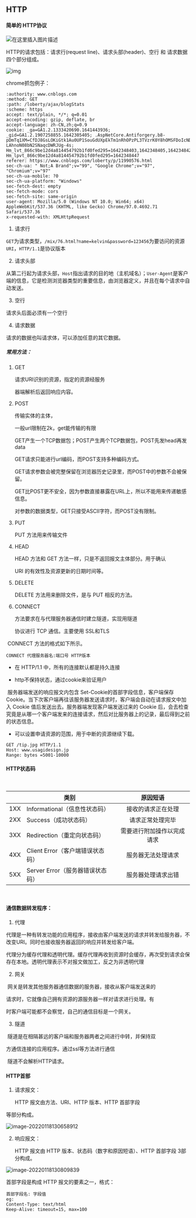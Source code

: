 ## 	HTTP

#### 简单的 HTTP协议

![在这里插入图片描述](http.assets/watermark,type_ZmFuZ3poZW5naGVpdGk,shadow_10,text_aHR0cHM6Ly9ibG9nLmNzZG4ubmV0L3FxXzQwOTMzNjYz,size_16,color_FFFFFF,t_70.png)



HTTP的请求包括：请求行(request line)、请求头部(header)、空行 和 请求数据 四个部分组成。

![img](http.assets/1843940-d3214aa6ebf47292.png)

chrome抓包例子：

```http
:authority: www.cnblogs.com
:method: GET
:path: /loberty/ajax/blogStats
:scheme: https
accept: text/plain, */*; q=0.01
accept-encoding: gzip, deflate, br
accept-language: zh-CN,zh;q=0.9
cookie: _ga=GA1.2.1333420690.1641443936; _gid=GA1.2.1907258855.1642305405; .AspNetCore.Antiforgery.b8-pDmTq1XM=CfDJ8GsLOKiGtk1Au0UP1SouGdUXpEkTm1nRhOPzPL3TVzrK0Y8hOMSFDoIcNDjtvf7JkP6wXDJog0ohJbj6fRzqsiiqFHkNqWRLIjpmQ2hWQ01PJO7P4CrnIygKgr6Yc-LAhnoN08bN2SNaqcDWRJUg-4s; Hm_lvt_866c9be12d4a814454792b1fd0fed295=1642348403,1642348405,1642348425,1642348447; Hm_lpvt_866c9be12d4a814454792b1fd0fed295=1642348447
referer: https://www.cnblogs.com/loberty/p/11990576.html
sec-ch-ua: " Not;A Brand";v="99", "Google Chrome";v="97", "Chromium";v="97"
sec-ch-ua-mobile: ?0
sec-ch-ua-platform: "Windows"
sec-fetch-dest: empty
sec-fetch-mode: cors
sec-fetch-site: same-origin
user-agent: Mozilla/5.0 (Windows NT 10.0; Win64; x64) AppleWebKit/537.36 (KHTML, like Gecko) Chrome/97.0.4692.71 Safari/537.36
x-requested-with: XMLHttpRequest
```

1. 请求行

`GET`为请求类型，`/mix/76.html?name=kelvin&password=123456`为要访问的资源`URI`，`HTTP/1.1`是协议版本

2. 请求头部

从第二行起为请求头部，`Host`指出请求的目的地（主机域名）；`User-Agent`是客户端的信息，它是检测浏览器类型的重要信息，由浏览器定义，并且在每个请求中自动发送。

3. 空行

请求头后面必须有一个空行

4. 请求数据

请求的数据也叫请求体，可以添加任意的其它数据。

##### 常用方法：

1. GET

    请求URI识别的资源，指定的资源经服务

    器端解析后返回响应内容。

2. POST

    传输实体的主体，

    一般url限制在2k，get能传输的有限

    GET产生一个TCP数据包；POST产生两个TCP数据包，POST先发head再发data

    GET请求只能进行url编码，而POST支持多种编码方式。

    GET请求参数会被完整保留在浏览器历史记录里，而POST中的参数不会被保留。

    GET比POST更不安全，因为参数直接暴露在URL上，所以不能用来传递敏感信息。

    对参数的数据类型，GET只接受ASCII字符，而POST没有限制。

3. PUT

    PUT 方法用来传输文件

4. HEAD

    HEAD 方法和 GET 方法一样，只是不返回报文主体部分。用于确认

    URI 的有效性及资源更新的日期时间等。

5. DELETE

    DELETE 方法用来删除文件，是与 PUT 相反的方法。

6. CONNECT

    方法要求在与代理服务器通信时建立隧道，实现用隧道

    协议进行 TCP 通信。主要使用 SSL和TLS

​					CONNECT 方法的格式如下所示。

```http
CONNECT 代理服务器名:端口号 HTTP版本
```

+ 在 HTTP/1.1 中，所有的连接默认都是持久连接

+ http不保持状态，通过cookie来验证用户

​		服务器端发送的响应报文内包含 Set-Cookie的首部字段信息，客户端保存 Cookie。当下次客户端再往该服务器发送请求时，客户端会自动在请求报文中加入 Cookie 值后发送出去。服务器端发现客户端发送过来的 Cookie 后，会去检查究竟是从哪一个客户端发来的连接请求，然后对比服务器上的记录，最后得到之前的状态信息。

+ 可以设置申请资源的范围，用于中断的资源继续下载。

```http
GET /tip.jpg HTTP/1.1
Host: www.usagidesign.jp
Range: bytes =5001-10000
```

#### HTTP状态码

​		

|      | 类别                             |          原因短语          |
| ---- | -------------------------------- | :------------------------: |
| 1XX  | Informational（信息性状态码）    |     接收的请求正在处理     |
| 2XX  | Success（成功状态码）            |      请求正常处理完毕      |
| 3XX  | Redirection（重定向状态码）      | 需要进行附加操作以完成请求 |
| 4XX  | Client Error（客户端错误状态码） |     服务器无法处理请求     |
| 5XX  | Server Error（服务器错误状态码） |     服务器处理请求出错     |

​		

#### 通信数据转发程序：

1. 代理

​		代理是一种有转发功能的应用程序，接收由客户端发送的请求并转发给服务器，不改变URI。同时也接收服务器返回的响应并转发给客户端。

​		代理分为缓存代理和透明代理。缓存代理再收到资源时会缓存，再次受到请求会保存在本地。透明代理表示不对报文做加工，反之为非透明代理

2. 网关

​		网关是转发其他服务器通信数据的服务器，接收从客户端发送来的

请求时，它就像自己拥有资源的源服务器一样对请求进行处理。有

时客户端可能都不会察觉，自己的通信目标是一个网关。

3. 隧道

​		隧道是在相隔甚远的客户端和服务器两者之间进行中转，并保持双

方通信连接的应用程序。通过ssl等方法进行通信

​		隧道不会解析HTTP请求。

#### HTTP首部

1. 请求报文：

    HTTP 报文由方法、URI、HTTP 版本、HTTP 首部字段

等部分构成。

![image-20220118130658912](http.assets/image-20220118130658912.png)

2. 响应报文：

    HTTP 报文由 HTTP 版本、状态码（数字和原因短语）、HTTP 首部字段 3部分构成。

![image-20220118130809839](http.assets/image-20220118130809839.png)

首部字段是构成 HTTP 报文的要素之一，格式：

```http
首部字段名: 字段值
eg:
Content-Type: text/html
Keep-Alive: timeout=15, max=100
```

